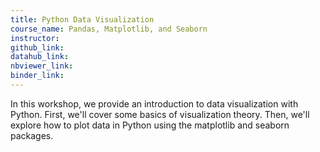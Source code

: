 ```yaml
---
title: Python Data Visualization
course_name: Pandas, Matplotlib, and Seaborn
instructor:
github_link:
datahub_link:
nbviewer_link:
binder_link:
---
```

In this workshop, we provide an introduction to data visualization with Python. First, we'll cover some basics of visualization theory. Then, we'll explore how to plot data in Python using the matplotlib and seaborn packages.

